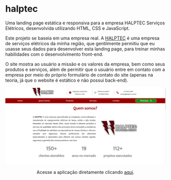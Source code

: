 # halptec
Uma landing page estática e responsiva para a empresa HALPTEC Serviços Elétricos, desenvolvida utilizando HTML, CSS e JavaScript.

Este projeto se baseia em uma empresa real. A <a href="http://www.halptec.com.br/">HALPTEC</a> é uma empresa de serviços elétricos da minha região, que gentilmente permitiu que eu usasse seus dados para desenvolver esta landing page, para treinar minhas habilidades com o desenvolvimento front-end.

O site mostra ao usuário a missão e os valores da empresa, bem como seus produtos e serviços, além de permitir que o usuário entre em contato com a empresa por meio do próprio formulário de contato do site (apenas na teoria, já que o website é estático e não possui back-end).

<img src="https://github.com/GabrielLima5/imagens-projetos/blob/main/images/HALPTEC%20Landing%20Page.png">

<p align="center">Acesse a aplicação diretamente clicando <a href="https://gabriellima5.github.io/halptec-landing-page/">aqui</a>.</p>
